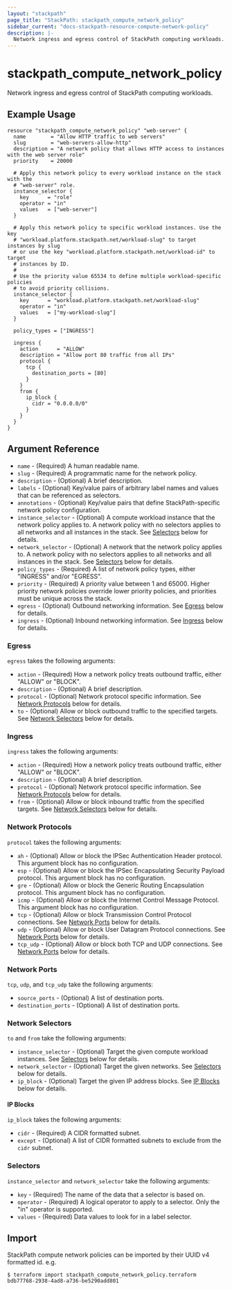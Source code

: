 ```yaml
---
layout: "stackpath"
page_title: "StackPath: stackpath_compute_network_policy"
sidebar_current: "docs-stackpath-resource-compute-network-policy"
description: |-
  Network ingress and egress control of StackPath computing workloads.
---
```


# stackpath\_compute\_network\_policy

Network ingress and egress control of StackPath computing workloads.

## Example Usage

```hcl
resource "stackpath_compute_network_policy" "web-server" {
  name        = "Allow HTTP traffic to web servers"
  slug        = "web-servers-allow-http"
  description = "A network policy that allows HTTP access to instances with the web server role"
  priority    = 20000

  # Apply this network policy to every workload instance on the stack with the 
  # "web-server" role.
  instance_selector {
    key      = "role"
    operator = "in"
    values   = ["web-server"]
  }

  # Apply this network policy to specific workload instances. Use the key 
  # "workload.platform.stackpath.net/workload-slug" to target instances by slug 
  # or use the key "workload.platform.stackpath.net/workload-id" to target 
  # instances by ID.
  # 
  # Use the priority value 65534 to define multiple workload-specific policies 
  # to avoid priority collisions.
  instance_selector {
    key      = "workload.platform.stackpath.net/workload-slug"
    operator = "in"
    values   = ["my-workload-slug"]
  }

  policy_types = ["INGRESS"]

  ingress {
    action      = "ALLOW"
    description = "Allow port 80 traffic from all IPs"
    protocol {
      tcp {
        destination_ports = [80]
      }
    }
    from {
      ip_block {
        cidr = "0.0.0.0/0"
      }
    }
  }
}
```

## Argument Reference

* `name` - (Required) A human readable name.
* `slug` - (Required) A programmatic name for the network policy.
* `description` - (Optional) A brief description.
* `labels` - (Optional) Key/value pairs of arbitrary label names and values that can be referenced as selectors. 
* `annotations` - (Optional) Key/value pairs that define StackPath-specific network policy configuration.
* `instance_selector` - (Optional) A compute workload instance that the network policy applies to. A network policy with no selectors applies to all networks and all instances in the stack. See [Selectors](#selectors) below for details.
* `network_selector` - (Optional) A network that the network policy applies to. A network policy with no selectors applies to all networks and all instances in the stack. See [Selectors](#selectors) below for details.
* `policy_types` - (Required) A list of network policy types, either "INGRESS" and/or "EGRESS". 
* `priority` - (Required) A priority value between 1 and 65000. Higher priority network policies override lower priority policies, and priorities must be unique across the stack.
* `egress` - (Optional) Outbound networking information. See [Egress](#egress) below for details.
* `ingress` - (Optional) Inbound networking information. See [Ingress](#ingress) below for details.

### Egress

`egress` takes the following arguments:

* `action` - (Required) How a network policy treats outbound traffic, either "ALLOW" or "BLOCK".
* `description` - (Optional) A brief description.
* `protocol` - (Optional) Network protocol specific information. See [Network Protocols](#network-protocols) below for details.
* `to` - (Optional) Allow or block outbound traffic to the specified targets. See [Network Selectors](#network-selectors) below for details.

### Ingress

`ingress` takes the following arguments:

* `action` - (Required) How a network policy treats outbound traffic, either "ALLOW" or "BLOCK".
* `description` - (Optional) A brief description.
* `protocol` - (Optional) Network protocol specific information. See [Network Protocols](#network-protocols) below for details.
* `from` - (Optional) Allow or block inbound traffic from the specified targets. See [Network Selectors](#network-selectors) below for details.

### Network Protocols

`protocol` takes the following arguments:

* `ah` - (Optional) Allow or block the IPSec Authentication Header protocol. This argument block has no configuration.
* `esp` - (Optional) Allow or block the IPSec Encapsulating Security Payload protocol. This argument block has no configuration.
* `gre` - (Optional) Allow or block the Generic Routing Encapsulation protocol. This argument block has no configuration.
* `icmp` - (Optional) Allow or block the Internet Control Message Protocol. This argument block has no configuration.
* `tcp` - (Optional) Allow or block Transmission Control Protocol connections. See [Network Ports](#network-ports) below for details.
* `udp` - (Optional) Allow or block User Datagram Protocol connections. See [Network Ports](#network-ports) below for details.
* `tcp_udp` - (Optional) Allow or block both TCP and UDP connections. See [Network Ports](#network-ports) below for details.

### Network Ports

`tcp`, `udp`, and `tcp_udp` take the following arguments:

* `source_ports` - (Optional) A list of destination ports.
* `destination_ports` - (Optional) A list of destination ports.

### Network Selectors

`to` and `from` take the following arguments:

* `instance_selector` - (Optional) Target the given compute workload instances. See [Selectors](#selectors) below for details.
* `network_selector` - (Optional) Target the given networks. See [Selectors](#selectors) below for details.
* `ip_block` - (Optional) Target the given IP address blocks. See [IP Blocks](#ip-blocks) below for details. 

#### IP Blocks

`ip_block` takes the following arguments:

* `cidr` - (Required) A CIDR formatted subnet.
* `except` - (Optional) A list of CIDR formatted subnets to exclude from the `cidr` subnet.

### Selectors

`instance_selector` and `network_selector` take the following arguments:

* `key` - (Required) The name of the data that a selector is based on.
* `operator` - (Required) A logical operator to apply to a selector. Only the "in" operator is supported.
* `values` - (Required) Data values to look for in a label selector.

## Import

StackPath compute network policies can be imported by their UUID v4 formatted id. e.g.

```
$ terraform import stackpath_compute_network_policy.terraform bdb77768-2938-4ad8-a736-be5290add801
```
